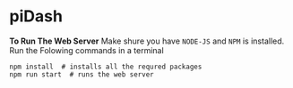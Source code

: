 # piDash

**To Run The Web Server**
Make shure you have `NODE-JS` and `NPM` is installed.
Run the Folowing commands in a terminal

```
npm install  # installs all the requred packages
npm run start  # runs the web server
```

